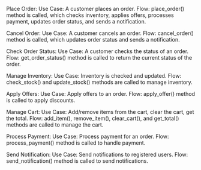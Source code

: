 Place Order:
Use Case: A customer places an order.
Flow: place_order() method is called, which checks inventory, applies offers, processes payment, updates order status, and sends a notification.

Cancel Order:
Use Case: A customer cancels an order.
Flow: cancel_order() method is called, which updates order status and sends a notification.

Check Order Status:
Use Case: A customer checks the status of an order.
Flow: get_order_status() method is called to return the current status of the order.

Manage Inventory:
Use Case: Inventory is checked and updated.
Flow: check_stock() and update_stock() methods are called to manage inventory.

Apply Offers:
Use Case: Apply offers to an order.
Flow: apply_offer() method is called to apply discounts.

Manage Cart:
Use Case: Add/remove items from the cart, clear the cart, get the total.
Flow: add_item(), remove_item(), clear_cart(), and get_total() methods are called to manage the cart.

Process Payment:
Use Case: Process payment for an order.
Flow: process_payment() method is called to handle payment.

Send Notification:
Use Case: Send notifications to registered users.
Flow: send_notification() method is called to send notifications.